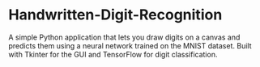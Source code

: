 # Handwritten-Digit-Recognition
A simple Python application that lets you draw digits on a canvas and predicts them using a neural network trained on the MNIST dataset. Built with Tkinter for the GUI and TensorFlow for digit classification.
